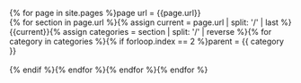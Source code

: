 ---
---

{% for page in site.pages %}page url = {{page.url}}<br>{% for section in page.url %}{% assign current = page.url | split: '/' | last %}{{current}}{% assign categories = section | split: '/' | reverse %}{% for category in categories %}{% if forloop.index == 2 %}parent = {{ category }}<br><br>{% endif %}{% endfor %}{% endfor %}{% endfor %}
